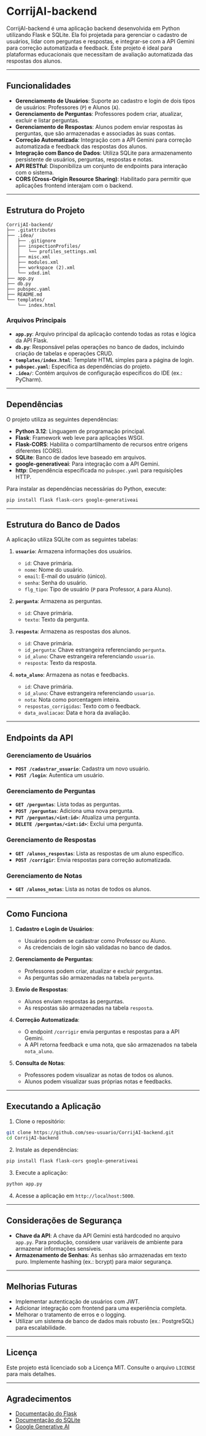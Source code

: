 # CorrijAI-backend

CorrijAI-backend é uma aplicação backend desenvolvida em Python utilizando Flask e SQLite. Ela foi projetada para gerenciar o cadastro de usuários, lidar com perguntas e respostas, e integrar-se com a API Gemini para correção automatizada e feedback. Este projeto é ideal para plataformas educacionais que necessitam de avaliação automatizada das respostas dos alunos.

---

## Funcionalidades

- **Gerenciamento de Usuários**: Suporte ao cadastro e login de dois tipos de usuários: Professores (`P`) e Alunos (`A`).
- **Gerenciamento de Perguntas**: Professores podem criar, atualizar, excluir e listar perguntas.
- **Gerenciamento de Respostas**: Alunos podem enviar respostas às perguntas, que são armazenadas e associadas às suas contas.
- **Correção Automatizada**: Integração com a API Gemini para correção automatizada e feedback das respostas dos alunos.
- **Integração com Banco de Dados**: Utiliza SQLite para armazenamento persistente de usuários, perguntas, respostas e notas.
- **API RESTful**: Disponibiliza um conjunto de endpoints para interação com o sistema.
- **CORS (Cross-Origin Resource Sharing)**: Habilitado para permitir que aplicações frontend interajam com o backend.

---

## Estrutura do Projeto

```
CorrijAI-backend/
├── .gitattributes
├── .idea/
│   ├── .gitignore
│   ├── inspectionProfiles/
│   │   └── profiles_settings.xml
│   ├── misc.xml
│   ├── modules.xml
│   ├── workspace (2).xml
│   └── xdxd.iml
├── app.py
├── db.py
├── pubspec.yaml
├── README.md
└── templates/
    └── index.html
```

### Arquivos Principais

- **`app.py`**: Arquivo principal da aplicação contendo todas as rotas e lógica da API Flask.
- **`db.py`**: Responsável pelas operações no banco de dados, incluindo criação de tabelas e operações CRUD.
- **`templates/index.html`**: Template HTML simples para a página de login.
- **`pubspec.yaml`**: Especifica as dependências do projeto.
- **`.idea/`**: Contém arquivos de configuração específicos do IDE (ex.: PyCharm).

---

## Dependências

O projeto utiliza as seguintes dependências:

- **Python 3.12**: Linguagem de programação principal.
- **Flask**: Framework web leve para aplicações WSGI.
- **Flask-CORS**: Habilita o compartilhamento de recursos entre origens diferentes (CORS).
- **SQLite**: Banco de dados leve baseado em arquivos.
- **google-generativeai**: Para integração com a API Gemini.
- **http**: Dependência especificada no `pubspec.yaml` para requisições HTTP.

Para instalar as dependências necessárias do Python, execute:

```bash
pip install flask flask-cors google-generativeai
```

---

## Estrutura do Banco de Dados

A aplicação utiliza SQLite com as seguintes tabelas:

1. **`usuario`**: Armazena informações dos usuários.
   - `id`: Chave primária.
   - `nome`: Nome do usuário.
   - `email`: E-mail do usuário (único).
   - `senha`: Senha do usuário.
   - `flg_tipo`: Tipo de usuário (`P` para Professor, `A` para Aluno).

2. **`pergunta`**: Armazena as perguntas.
   - `id`: Chave primária.
   - `texto`: Texto da pergunta.

3. **`resposta`**: Armazena as respostas dos alunos.
   - `id`: Chave primária.
   - `id_pergunta`: Chave estrangeira referenciando `pergunta`.
   - `id_aluno`: Chave estrangeira referenciando `usuario`.
   - `resposta`: Texto da resposta.

4. **`nota_aluno`**: Armazena as notas e feedbacks.
   - `id`: Chave primária.
   - `id_aluno`: Chave estrangeira referenciando `usuario`.
   - `nota`: Nota como porcentagem inteira.
   - `respostas_corrigidas`: Texto com o feedback.
   - `data_avaliacao`: Data e hora da avaliação.

---

## Endpoints da API

### Gerenciamento de Usuários

- **`POST /cadastrar_usuario`**: Cadastra um novo usuário.
- **`POST /login`**: Autentica um usuário.

### Gerenciamento de Perguntas

- **`GET /perguntas`**: Lista todas as perguntas.
- **`POST /perguntas`**: Adiciona uma nova pergunta.
- **`PUT /perguntas/<int:id>`**: Atualiza uma pergunta.
- **`DELETE /perguntas/<int:id>`**: Exclui uma pergunta.

### Gerenciamento de Respostas

- **`GET /alunos_respostas`**: Lista as respostas de um aluno específico.
- **`POST /corrigir`**: Envia respostas para correção automatizada.

### Gerenciamento de Notas

- **`GET /alunos_notas`**: Lista as notas de todos os alunos.

---

## Como Funciona

1. **Cadastro e Login de Usuários**:
   - Usuários podem se cadastrar como Professor ou Aluno.
   - As credenciais de login são validadas no banco de dados.

2. **Gerenciamento de Perguntas**:
   - Professores podem criar, atualizar e excluir perguntas.
   - As perguntas são armazenadas na tabela `pergunta`.

3. **Envio de Respostas**:
   - Alunos enviam respostas às perguntas.
   - As respostas são armazenadas na tabela `resposta`.

4. **Correção Automatizada**:
   - O endpoint `/corrigir` envia perguntas e respostas para a API Gemini.
   - A API retorna feedback e uma nota, que são armazenados na tabela `nota_aluno`.

5. **Consulta de Notas**:
   - Professores podem visualizar as notas de todos os alunos.
   - Alunos podem visualizar suas próprias notas e feedbacks.

---

## Executando a Aplicação

1. Clone o repositório:

```bash
git clone https://github.com/seu-usuario/CorrijAI-backend.git
cd CorrijAI-backend
```

2. Instale as dependências:

```bash
pip install flask flask-cors google-generativeai
```

3. Execute a aplicação:

```bash
python app.py
```

4. Acesse a aplicação em `http://localhost:5000`.

---

## Considerações de Segurança

- **Chave da API**: A chave da API Gemini está hardcoded no arquivo `app.py`. Para produção, considere usar variáveis de ambiente para armazenar informações sensíveis.
- **Armazenamento de Senhas**: As senhas são armazenadas em texto puro. Implemente hashing (ex.: bcrypt) para maior segurança.

---

## Melhorias Futuras

- Implementar autenticação de usuários com JWT.
- Adicionar integração com frontend para uma experiência completa.
- Melhorar o tratamento de erros e o logging.
- Utilizar um sistema de banco de dados mais robusto (ex.: PostgreSQL) para escalabilidade.

---

## Licença

Este projeto está licenciado sob a Licença MIT. Consulte o arquivo `LICENSE` para mais detalhes.

---

## Agradecimentos

- [Documentação do Flask](https://flask.palletsprojects.com/)
- [Documentação do SQLite](https://sqlite.org/docs.html)
- [Google Generative AI](https://developers.generativeai.google/)
